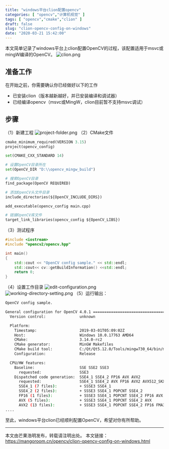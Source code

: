 ```yaml
---
title: "windows平台clion配置opencv"
categories: [ "opencv","计算机视觉" ]
tags: [ "opencv","cmake","clion" ]
draft: false
slug: "clion-opencv-config-on-windows"
date: "2020-03-21 15:42:00"
---
```


本文简单记录了windows平台上clion配置OpenCV的过程，该配置适用于msvc或mingW编译的OpenCV。
![clion.png][1]

## 准备工作

在开始之前，你需要确认你已经做好以下的工作

- 已安装clion（版本越新越好，并已安装编译和调试器）
- 已经编译opencv（msvc或MingW，clion目前暂不支持msvc调试）

## 步骤

（1）新建工程
![project-folder.png][2]
（2）CMake文件

```python
cmake_minimum_required(VERSION 3.15)
project(opencv_config)

set(CMAKE_CXX_STANDARD 14)

# 设置OpenCV目录所在
set(OpenCV_DIR "D:\\opencv_mingw_build")

# 搜索OpenCV目录
find_package(OpenCV REQUIRED)

# 添加OpenCV头文件目录
include_directories(${OpenCV_INCLUDE_DIRS})

add_executable(opencv_config main.cpp)

# 链接OpenCV库文件
target_link_libraries(opencv_config ${OpenCV_LIBS})
```

（3）测试程序

```c++
#include <iostream>
#include "opencv2/opencv.hpp"

int main()
{
    std::cout << "OpenCV config sample." << std::endl;
    std::cout<< cv::getBuildInformation() <<std::endl;
    return 0;
}
```

（4）设置工作目录
![edit-configuration.png][3]
![working-directory-setting.png][4]
（5）运行输出：

```bash
OpenCV config sample.

General configuration for OpenCV 4.0.1 =====================================
  Version control:               unknown

  Platform:
    Timestamp:                   2019-03-01T05:09:02Z
    Host:                        Windows 10.0.17763 AMD64
    CMake:                       3.14.0-rc2
    CMake generator:             MinGW Makefiles
    CMake build tool:            C:/Qt/Qt5.12.0/Tools/mingw730_64/bin/mingw32-make.exe
    Configuration:               Release

  CPU/HW features:
    Baseline:                    SSE SSE2 SSE3
      requested:                 SSE3
    Dispatched code generation:  SSE4_1 SSE4_2 FP16 AVX AVX2
      requested:                 SSE4_1 SSE4_2 AVX FP16 AVX2 AVX512_SKX
      SSE4_1 (7 files):          + SSSE3 SSE4_1
      SSE4_2 (2 files):          + SSSE3 SSE4_1 POPCNT SSE4_2
      FP16 (1 files):            + SSSE3 SSE4_1 POPCNT SSE4_2 FP16 AVX
      AVX (5 files):             + SSSE3 SSE4_1 POPCNT SSE4_2 AVX
      AVX2 (13 files):           + SSSE3 SSE4_1 POPCNT SSE4_2 FP16 FMA3 AVX AVX2
....
```

至此，windows平台clion已经顺利配置OpenCV，希望对你有所帮助。

-----

本文由芒果浩明发布，转载请注明出处。
本文链接：https://mangoroom.cn/opencv/clion-opencv-config-on-windows.html

  [1]: https://mangoroom.cn/usr/uploads/2020/03/2665346324.png
  [2]: https://mangoroom.cn/usr/uploads/2020/03/2883543192.png
  [3]: https://mangoroom.cn/usr/uploads/2020/03/3615255779.png
  [4]: https://mangoroom.cn/usr/uploads/2020/03/3164032241.png